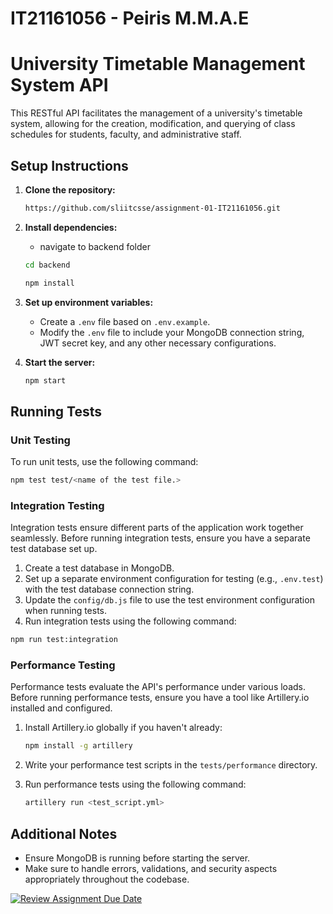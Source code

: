 # IT21161056 - Peiris M.M.A.E

# University Timetable Management System API

This RESTful API facilitates the management of a university's timetable system, allowing for the creation, modification, and querying of class schedules for students, faculty, and administrative staff.

## Setup Instructions

1. **Clone the repository:**

   ```bash
   https://github.com/sliitcsse/assignment-01-IT21161056.git

   ```

2. **Install dependencies:**

   - navigate to backend folder

   ```bash
   cd backend
   ```

   ```bash
   npm install
   ```

3. **Set up environment variables:**

   - Create a `.env` file based on `.env.example`.
   - Modify the `.env` file to include your MongoDB connection string, JWT secret key, and any other necessary configurations.

4. **Start the server:**

   ```bash
   npm start
   ```

## Running Tests

### Unit Testing

To run unit tests, use the following command:

```bash
npm test test/<name of the test file.>
```

### Integration Testing

Integration tests ensure different parts of the application work together seamlessly. Before running integration tests, ensure you have a separate test database set up.

1. Create a test database in MongoDB.
2. Set up a separate environment configuration for testing (e.g., `.env.test`) with the test database connection string.
3. Update the `config/db.js` file to use the test environment configuration when running tests.
4. Run integration tests using the following command:

```bash
npm run test:integration
```

### Performance Testing

Performance tests evaluate the API's performance under various loads. Before running performance tests, ensure you have a tool like Artillery.io installed and configured.

1. Install Artillery.io globally if you haven't already:

   ```bash
   npm install -g artillery
   ```

2. Write your performance test scripts in the `tests/performance` directory.

3. Run performance tests using the following command:

   ```bash
   artillery run <test_script.yml>
   ```

## Additional Notes

- Ensure MongoDB is running before starting the server.
- Make sure to handle errors, validations, and security aspects appropriately throughout the codebase.

[![Review Assignment Due Date](https://classroom.github.com/assets/deadline-readme-button-24ddc0f5d75046c5622901739e7c5dd533143b0c8e959d652212380cedb1ea36.svg)](https://classroom.github.com/a/MhkFIDKy)
